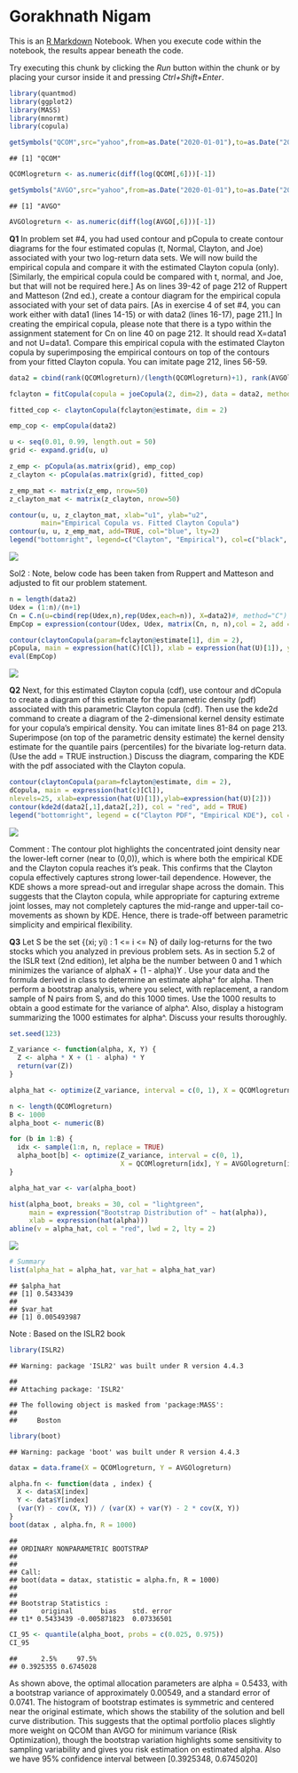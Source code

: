 Gorakhnath Nigam
================

This is an [R Markdown](http://rmarkdown.rstudio.com) Notebook. When you
execute code within the notebook, the results appear beneath the code.

Try executing this chunk by clicking the *Run* button within the chunk
or by placing your cursor inside it and pressing *Ctrl+Shift+Enter*.

``` r
library(quantmod)
library(ggplot2)
library(MASS)
library(mnormt)
library(copula)
```

``` r
getSymbols("QCOM",src="yahoo",from=as.Date("2020-01-01"),to=as.Date("2025-02-07"))
```

    ## [1] "QCOM"

``` r
QCOMlogreturn <- as.numeric(diff(log(QCOM[,6]))[-1])

getSymbols("AVGO",src="yahoo",from=as.Date("2020-01-01"),to=as.Date("2025-02-07"))
```

    ## [1] "AVGO"

``` r
AVGOlogreturn <- as.numeric(diff(log(AVGO[,6]))[-1])
```

**Q1** In problem set \#4, you had used contour and pCopula to create
contour diagrams for the four estimated copulas (t, Normal, Clayton, and
Joe) associated with your two log-return data sets. We will now build
the empirical copula and compare it with the estimated Clayton copula
(only). \[Similarly, the empirical copula could be compared with t,
normal, and Joe, but that will not be required here.\] As on lines 39-42
of page 212 of Ruppert and Matteson (2nd ed.), create a contour diagram
for the empirical copula associated with your set of data pairs. \[As in
exercise 4 of set \#4, you can work either with data1 (lines 14-15) or
with data2 (lines 16-17), page 211.\] In creating the empirical copula,
please note that there is a typo within the assignment statement for Cn
on line 40 on page 212. It should read X=data1 and not U=data1. Compare
this empirical copula with the estimated Clayton copula by superimposing
the empirical contours on top of the contours from your fitted Clayton
copula. You can imitate page 212, lines 56-59.

``` r
data2 = cbind(rank(QCOMlogreturn)/(length(QCOMlogreturn)+1), rank(AVGOlogreturn)/(length(AVGOlogreturn)+1)) 

fclayton = fitCopula(copula = joeCopula(2, dim=2), data = data2, method = "ml")

fitted_cop <- claytonCopula(fclayton@estimate, dim = 2)

emp_cop <- empCopula(data2)

u <- seq(0.01, 0.99, length.out = 50)
grid <- expand.grid(u, u)

z_emp <- pCopula(as.matrix(grid), emp_cop)
z_clayton <- pCopula(as.matrix(grid), fitted_cop)

z_emp_mat <- matrix(z_emp, nrow=50)
z_clayton_mat <- matrix(z_clayton, nrow=50)

contour(u, u, z_clayton_mat, xlab="u1", ylab="u2",
        main="Empirical Copula vs. Fitted Clayton Copula")
contour(u, u, z_emp_mat, add=TRUE, col="blue", lty=2)
legend("bottomright", legend=c("Clayton", "Empirical"), col=c("black", "blue"), lty=c(1, 2))
```

![](Gorakhnath_Nigam_Assignment-5A_files/figure-gfm/unnamed-chunk-3-1.png)<!-- -->

Sol2 : Note, below code has been taken from Ruppert and Matteson and
adjusted to fit our problem statement.

``` r
n = length(data2)
Udex = (1:n)/(n+1)
Cn = C.n(u=cbind(rep(Udex,n),rep(Udex,each=n)), X=data2)#, method="C")
EmpCop = expression(contour(Udex, Udex, matrix(Cn, n, n),col = 2, add = TRUE))

contour(claytonCopula(param=fclayton@estimate[1], dim = 2),
pCopula, main = expression(hat(C)[Cl]), xlab = expression(hat(U)[1]), ylab = expression(hat(U)[2]) )
eval(EmpCop)
```

![](Gorakhnath_Nigam_Assignment-5A_files/figure-gfm/unnamed-chunk-4-1.png)<!-- -->

**Q2** Next, for this estimated Clayton copula (cdf), use contour and
dCopula to create a diagram of this estimate for the parametric density
(pdf) associated with this parametric Clayton copula (cdf). Then use the
kde2d command to create a diagram of the 2-dimensional kernel density
estimate for your copula’s empirical density. You can imitate lines
81-84 on page 213. Superimpose (on top of the parametric density
estimate) the kernel density estimate for the quantile pairs
(percentiles) for the bivariate log-return data. (Use the add = TRUE
instruction.) Discuss the diagram, comparing the KDE with the pdf
associated with the Clayton copula.

``` r
contour(claytonCopula(param=fclayton@estimate, dim = 2),
dCopula, main = expression(hat(c)[Cl]),
nlevels=25, xlab=expression(hat(U)[1]),ylab=expression(hat(U)[2]))
contour(kde2d(data2[,1],data2[,2]), col = "red", add = TRUE)
legend("bottomright", legend = c("Clayton PDF", "Empirical KDE"), col = c("black", "red"), lty = c(1, 2))
```

![](Gorakhnath_Nigam_Assignment-5A_files/figure-gfm/unnamed-chunk-5-1.png)<!-- -->

Comment : The contour plot highlights the concentrated joint density
near the lower-left corner (near to (0,0)), which is where both the
empirical KDE and the Clayton copula reaches it’s peak. This confirms
that the Clayton copula effectively captures strong lower-tail
dependence. However, the KDE shows a more spread-out and irregular shape
across the domain. This suggests that the Clayton copula, while
appropriate for capturing extreme joint losses, may not completely
captures the mid-range and upper-tail co-movements as shown by KDE.
Hence, there is trade-off between parametric simplicity and empirical
flexibility.

**Q3** Let S be the set {(xi; yi) : 1 \<= i \<= N} of daily log-returns
for the two stocks which you analyzed in previous problem sets. As in
section 5.2 of the ISLR text (2nd edition), let alpha be the number
between 0 and 1 which minimizes the variance of alphaX + (1 - alpha)Y .
Use your data and the formula derived in class to determine an estimate
alpha^ for alpha. Then perform a bootstrap analysis, where you select,
with replacement, a random sample of N pairs from S, and do this 1000
times. Use the 1000 results to obtain a good estimate for the variance
of alpha^. Also, display a histogram summarizing the 1000 estimates for
alpha^. Discuss your results thoroughly.

``` r
set.seed(123)

Z_variance <- function(alpha, X, Y) {
  Z <- alpha * X + (1 - alpha) * Y
  return(var(Z))
}

alpha_hat <- optimize(Z_variance, interval = c(0, 1), X = QCOMlogreturn, Y = AVGOlogreturn)$minimum

n <- length(QCOMlogreturn)
B <- 1000
alpha_boot <- numeric(B)

for (b in 1:B) {
  idx <- sample(1:n, n, replace = TRUE)
  alpha_boot[b] <- optimize(Z_variance, interval = c(0, 1), 
                            X = QCOMlogreturn[idx], Y = AVGOlogreturn[idx])$minimum
}

alpha_hat_var <- var(alpha_boot)

hist(alpha_boot, breaks = 30, col = "lightgreen",
     main = expression("Bootstrap Distribution of" ~ hat(alpha)),
     xlab = expression(hat(alpha)))
abline(v = alpha_hat, col = "red", lwd = 2, lty = 2)
```

![](Gorakhnath_Nigam_Assignment-5A_files/figure-gfm/unnamed-chunk-6-1.png)<!-- -->

``` r
# Summary
list(alpha_hat = alpha_hat, var_hat = alpha_hat_var)
```

    ## $alpha_hat
    ## [1] 0.5433439
    ## 
    ## $var_hat
    ## [1] 0.005493987

Note : Based on the ISLR2 book

``` r
library(ISLR2)
```

    ## Warning: package 'ISLR2' was built under R version 4.4.3

    ## 
    ## Attaching package: 'ISLR2'

    ## The following object is masked from 'package:MASS':
    ## 
    ##     Boston

``` r
library(boot)
```

    ## Warning: package 'boot' was built under R version 4.4.3

``` r
datax = data.frame(X = QCOMlogreturn, Y = AVGOlogreturn)

alpha.fn <- function(data , index) {
  X <- data$X[index]
  Y <- data$Y[index]
  (var(Y) - cov(X, Y)) / (var(X) + var(Y) - 2 * cov(X, Y))
}
boot(datax , alpha.fn, R = 1000)
```

    ## 
    ## ORDINARY NONPARAMETRIC BOOTSTRAP
    ## 
    ## 
    ## Call:
    ## boot(data = datax, statistic = alpha.fn, R = 1000)
    ## 
    ## 
    ## Bootstrap Statistics :
    ##      original       bias    std. error
    ## t1* 0.5433439 -0.005871823  0.07336501

``` r
CI_95 <- quantile(alpha_boot, probs = c(0.025, 0.975))
CI_95
```

    ##      2.5%     97.5% 
    ## 0.3925355 0.6745028

As shown above, the optimal allocation parameters are alpha = 0.5433,
with a bootstrap variance of approximately 0.00549, and a standard error
of 0.0741. The histogram of bootstrap estimates is symmetric and
centered near the original estimate, which shows the stability of the
solution and bell curve distribution. This suggests that the optimal
portfolio places slightly more weight on QCOM than AVGO for minimum
variance (Risk Optimization), though the bootstrap variation highlights
some sensitivity to sampling variability and gives you risk estimation
on estimated alpha. Also we have 95% confidence interval between
\[0.3925348, 0.6745020\]

